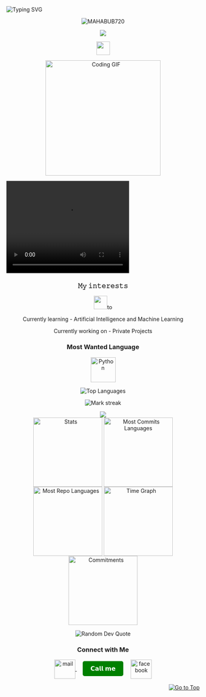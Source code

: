 <p href="https://git.io/typing-svg"><img src="https://readme-typing-svg.herokuapp.com?font=New+Amsterdam&size=30&letterSpacing=Normal&duration=4500&pause=1000&color=5FD338E9&background=080D36EB&center=true&vCenter=true&width=453&height=100&lines=Its+a+demo" alt="Typing SVG" /></a>






<p align="center"> <img src="https://komarev.com/ghpvc/?username=MAHABUB720&label=PROFILE%20VIEWERS&color=0e75b6&style=flat" alt="MAHABUB720" /> </p>

<p align="center">
  <img src="Mahabub/header.png"/>
</p>
<p align="center">
   <img src="https://readme-typing-svg.demolab.com?font=Roboto+Slab&color=%237E3ACE&size=35&center=true&vCenter=true&width=450&duration=1500&pause=1000&lines=𝐇𝐄𝐋𝐋𝐎+𝐖𝐎𝐑𝐋𝐃;𝐈'𝐌;𝗠𝐀𝐇𝐀𝐁𝐔𝐁+𝐑𝐀𝐇𝐌𝐀𝐍" width="auto" height="35"/>
</p>
<p align="center">
  <img alt="Coding GIF" width="300" height="auto" src="Mahabub/coding.gif"/>
</p>
<video width="320" height="240" controls>
  <source src="movie.mp4" type="video/mp4">
  <source src="movie.ogg" type="Mahabub/VID_20241122_115041_637.mp4">
  Your browser does not support the video tag.
</video>

</p>
<h3 align="center">𝙼𝚢 𝚒𝚗𝚝𝚎𝚛𝚎𝚜𝚝𝚜</h3>
<p align="center">
   <img src="https://readme-typing-svg.demolab.com?font=Roboto+Slab&color=%237E3ACE&size=35&center=true&vCenter=true&width=450&duration=1500&pause=1000&lines=𝙒𝘼𝙏𝘾𝙃𝙄𝙉𝙂+𝘼𝙉𝙄𝙈𝙀+𝙎𝙀𝙍𝙄𝙀𝙄'𝙎;𝙂𝙄𝙍𝙇𝙎;𝙇𝘼𝙍𝙉𝙄𝙉𝙂+𝘾𝙊𝘿𝙄𝙉𝙂;𝙏𝙝𝙖𝙩𝙨+𝙖𝙡𝙡" width="auto" height="35"/>to
</p>
<p align="center">Currently learning - Artificial Intelligence and Machine Learning</p>
<p align="center">Currently working on - Private Projects</p>

<h3 align="center">Most Wanted Language</h3>
<p align="center">
  <a href="https://github.com/MAHABUB720/sim-Api.git" target="_blank">
    <img align="center" src="Mahabub/node.js.png" alt="Python" height="65" width="65" />
  </a>
</p>

<p align="center">
  <img align="center" src="https://github-readme-stats.vercel.app/api/top-langs?username=MAHABUB720&hide_border=true&no-bg=true&no-frame=true&layout=compact&theme=transparent&hide=html,css,jupyter%20notebook,pug,jinja" alt="Top Languages"/>
</p>

<p align="center">
  <img alt="Mark streak" src="https://github-readme-streak-stats.herokuapp.com/?user=MAHABUB720&hide_border=true&theme=transparent" /> 
</p>

<!--Trophy-->
<div align=center>
  <img src="https://github-profile-trophy.vercel.app/?username=MAHABUB720&no-bg=true&no-frame=true&row=2&column=3"/>
</div>

<div align="center">
  <img align="center" src="http://github-profile-summary-cards.vercel.app/api/cards/stats?username=MAHABUB720&theme=transparent" height="180em" alt="Stats"/>
  <img align="center" src="http://github-profile-summary-cards.vercel.app/api/cards/most-commit-language?username=MAHABUB720&theme=transparent&exclude=html,CSS,Jupyter%20Notebook" height="180em" alt="Most Commits Languages"/>
  <img align="center" src="http://github-profile-summary-cards.vercel.app/api/cards/repos-per-language?username=MAHABUB720&theme=transparent&exclude=html,CSS,Jupyter%20Notebook" height="180em" alt="Most Repo Languages"/>
  <img align="center" src="http://github-profile-summary-cards.vercel.app/api/cards/productive-time?username=MAHABUB720&theme=transparent&utcOffset=5.30" height="180em" alt="Time Graph"/>
  <img align="center" src="http://github-profile-summary-cards.vercel.app/api/cards/profile-details?username=MAHABUB720&theme=transparent" height="180em" alt="Commitments"/>
</div>

<p align="center">
  <img src="https://quotes-github-readme.vercel.app/api?type=horizontal&theme=transparent" alt="Random Dev Quote" />
</p>

<h3 align="center">Connect with Me</h3>
<p align="center">
  <a href="mailto:mahaburpk479@gmail.com" target="_blank">
    <img align="center" src="Mahabub/gmail.png" alt="mail" height="50" width="55" />
  </a>
  &nbsp;&nbsp;&nbsp;
 <a href="tel:01613356376" style="text-decoration: none;">
    <button style="background-color: green; color: white; padding: 10px 20px; border: none; border-radius: 5px; font-size: 16px; cursor: pointer;">
        𝗖𝗮𝗹𝗹 𝗺𝗲
    </button>
</a>
  &nbsp;&nbsp;&nbsp;
  <a href="https://www.facebook.com/www.xnxx.com140" target="_blank">
    <img align="center" src="Mahabub/facebook.png" alt="facebook" height="50" width="55" />
  </a>
</p>
<p align="right"><a href="#top"><img src="https://img.shields.io/static/v1?label&message=Go+to+Top&color=0b6ab3&style=flat&logo" alt="Go to Top" /></a></p>
